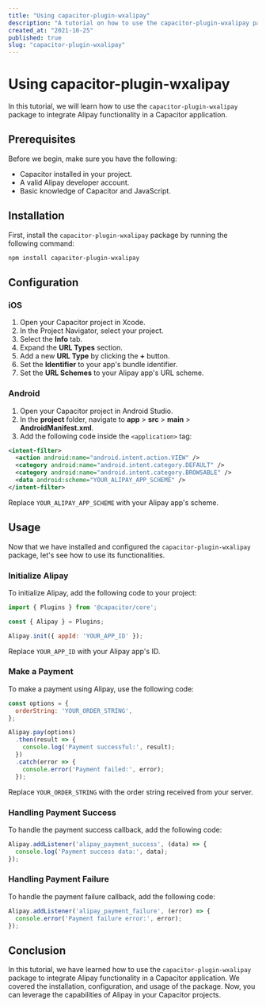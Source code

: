 ```yaml
---
title: "Using capacitor-plugin-wxalipay"
description: "A tutorial on how to use the capacitor-plugin-wxalipay package"
created_at: "2021-10-25"
published: true
slug: "capacitor-plugin-wxalipay"
---
```


# Using capacitor-plugin-wxalipay

In this tutorial, we will learn how to use the `capacitor-plugin-wxalipay` package to integrate Alipay functionality in a Capacitor application.

## Prerequisites

Before we begin, make sure you have the following:

- Capacitor installed in your project.
- A valid Alipay developer account.
- Basic knowledge of Capacitor and JavaScript.

## Installation

First, install the `capacitor-plugin-wxalipay` package by running the following command:

```bash
npm install capacitor-plugin-wxalipay
```

## Configuration

### iOS

1. Open your Capacitor project in Xcode.
2. In the Project Navigator, select your project.
3. Select the **Info** tab.
4. Expand the **URL Types** section.
5. Add a new **URL Type** by clicking the **+** button.
6. Set the **Identifier** to your app's bundle identifier.
7. Set the **URL Schemes** to your Alipay app's URL scheme.

### Android

1. Open your Capacitor project in Android Studio.
2. In the **project** folder, navigate to **app** > **src** > **main** > **AndroidManifest.xml**.
3. Add the following code inside the `<application>` tag:

```xml
<intent-filter>
  <action android:name="android.intent.action.VIEW" />
  <category android:name="android.intent.category.DEFAULT" />
  <category android:name="android.intent.category.BROWSABLE" />
  <data android:scheme="YOUR_ALIPAY_APP_SCHEME" />
</intent-filter>
```

Replace `YOUR_ALIPAY_APP_SCHEME` with your Alipay app's scheme.

## Usage

Now that we have installed and configured the `capacitor-plugin-wxalipay` package, let's see how to use its functionalities.

### Initialize Alipay

To initialize Alipay, add the following code to your project:

```javascript
import { Plugins } from '@capacitor/core';

const { Alipay } = Plugins;

Alipay.init({ appId: 'YOUR_APP_ID' });
```

Replace `YOUR_APP_ID` with your Alipay app's ID.

### Make a Payment

To make a payment using Alipay, use the following code:

```javascript
const options = {
  orderString: 'YOUR_ORDER_STRING',
};

Alipay.pay(options)
  .then(result => {
    console.log('Payment successful:', result);
  })
  .catch(error => {
    console.error('Payment failed:', error);
  });
```

Replace `YOUR_ORDER_STRING` with the order string received from your server.

### Handling Payment Success

To handle the payment success callback, add the following code:

```javascript
Alipay.addListener('alipay_payment_success', (data) => {
  console.log('Payment success data:', data);
});
```

### Handling Payment Failure

To handle the payment failure callback, add the following code:

```javascript
Alipay.addListener('alipay_payment_failure', (error) => {
  console.error('Payment failure error:', error);
});
```

## Conclusion

In this tutorial, we have learned how to use the `capacitor-plugin-wxalipay` package to integrate Alipay functionality in a Capacitor application. We covered the installation, configuration, and usage of the package. Now, you can leverage the capabilities of Alipay in your Capacitor projects.